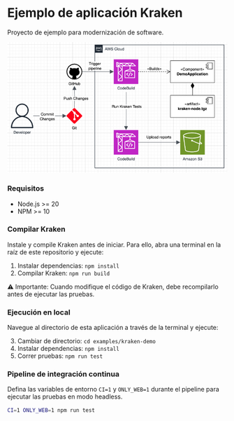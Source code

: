 # Ejemplo de aplicación Kraken

Proyecto de ejemplo para modernización de software.

![App Architecture](./docs/app-architecture.png)

### Requisitos

- Node.js >= 20
- NPM >= 10

### Compilar Kraken

Instale y compile Kraken antes de iniciar. Para ello, abra una terminal en la raíz de este repositorio y ejecute:

1. Instalar dependencias: `npm install`
2. Compilar Kraken: `npm run build`

⚠️ Importante: Cuando modifique el código de Kraken, debe recompilarlo antes de ejecutar las pruebas.

### Ejecución en local

Navegue al directorio de esta aplicación a través de la terminal y ejecute:

3. Cambiar de directorio: `cd examples/kraken-demo`
4. Instalar dependencias: `npm install`
5. Correr pruebas: `npm run test`

### Pipeline de integración continua

Defina las variables de entorno `CI=1` y `ONLY_WEB=1` durante el pipeline para ejecutar las pruebas en modo headless.

```sh
CI=1 ONLY_WEB=1 npm run test
```
